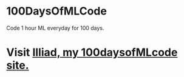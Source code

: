 # 100DaysOfMLCode
Code 1 hour ML everyday for 100 days.

# Visit [Illiad, my 100daysofMLcode site.](https://www.illiad.herokuapp.com)
